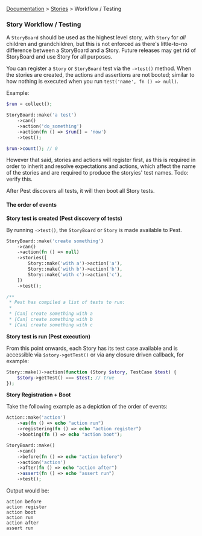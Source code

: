 [Documentation](/docs/documentation.md) > [Stories](/docs/stories.md) > Workflow / Testing

### Story Workflow / Testing

A `StoryBoard` should be used as the highest level story, with `Story` for _all_ children and grandchildren, but this is not enforced as there's little-to-no difference between a StoryBoard and a Story. Future releases may get rid of StoryBoard and use Story for all purposes.

You can register a `Story` or `StoryBoard` test via the `->test()` method. When the stories are created, the actions and assertions are not booted; similar to how nothing is executed when you run `test('name', fn () => null)`.

Example:

```php
$run = collect();

StoryBoard::make('a test')
    ->can()
    ->action('do_something')
    ->action(fn () => $run[] = 'now')
    ->test();

$run->count(); // 0 
```

However that said, stories and actions will register first, as this is required in order to inherit and resolve expectations and actions, which affect the name of the stories and are required to produce the storyies' test names. Todo: verify this.

After Pest discovers all tests, it will then boot all Story tests. 

#### The order of events

**Story test is created (Pest discovery of tests)**

By running `->test()`, the `StoryBoard` or `Story` is made available to Pest. 

```php
StoryBoard::make('create something')
    ->can()
    ->action(fn () => null)
    ->stories([
        Story::make('with a')->action('a'),
        Story::make('with b')->action('b'),
        Story::make('with c')->action('c'),
    ])
    ->test();

/**
 * Pest has compiled a list of tests to run:
 * 
 * [Can] create something with a
 * [Can] create something with b
 * [Can] create something with c
```

**Story test is run (Pest execution)**

From this point onwards, each Story has its test case available and is accessible via `$story->getTest()` or via any closure driven callback, for example:

```php
Story::make()->action(function (Story $story, TestCase $test) {
    $story->getTest() === $test; // true
});
```

**Story Registration + Boot**

Take the following example as a depiction of the order of events:

```php
Action::make('action')
    ->as(fn () => echo "action run")
    ->registering(fn () => echo "action register")
    ->booting(fn () => echo "action boot");

StoryBoard::make()
    ->can()
    ->before(fn () => echo "action before")
    ->action('action')
    ->after(fn () => echo "action after")
    ->assert(fn () => echo "assert run")
    ->test();
```

Output would be:

```
action before
action register
action boot
action run
action after
assert run
```
